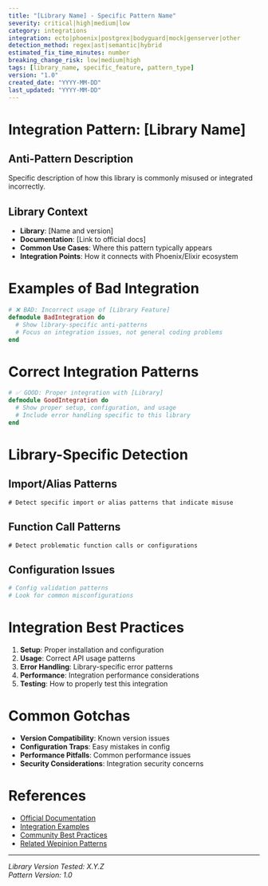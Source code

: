```yaml
---
title: "[Library Name] - Specific Pattern Name"
severity: critical|high|medium|low
category: integrations
integration: ecto|phoenix|postgrex|bodyguard|mock|genserver|other
detection_method: regex|ast|semantic|hybrid
estimated_fix_time_minutes: number
breaking_change_risk: low|medium|high
tags: [library_name, specific_feature, pattern_type]
version: "1.0"
created_date: "YYYY-MM-DD"
last_updated: "YYYY-MM-DD"
---
```


# Integration Pattern: [Library Name]

## Anti-Pattern Description

Specific description of how this library is commonly misused or integrated incorrectly.

## Library Context

- **Library**: [Name and version]
- **Documentation**: [Link to official docs]
- **Common Use Cases**: Where this pattern typically appears
- **Integration Points**: How it connects with Phoenix/Elixir ecosystem

# Examples of Bad Integration

```elixir
# ❌ BAD: Incorrect usage of [Library Feature]
defmodule BadIntegration do
  # Show library-specific anti-patterns
  # Focus on integration issues, not general coding problems
end
```

# Correct Integration Patterns

```elixir
# ✅ GOOD: Proper integration with [Library]
defmodule GoodIntegration do
  # Show proper setup, configuration, and usage
  # Include error handling specific to this library
end
```

# Library-Specific Detection

## Import/Alias Patterns
```regex
# Detect specific import or alias patterns that indicate misuse
```

## Function Call Patterns
```regex
# Detect problematic function calls or configurations
```

## Configuration Issues
```elixir
# Config validation patterns
# Look for common misconfigurations
```

# Integration Best Practices

1. **Setup**: Proper installation and configuration
2. **Usage**: Correct API usage patterns
3. **Error Handling**: Library-specific error patterns
4. **Performance**: Integration performance considerations
5. **Testing**: How to properly test this integration

# Common Gotchas

- **Version Compatibility**: Known version issues
- **Configuration Traps**: Easy mistakes in config
- **Performance Pitfalls**: Common performance issues
- **Security Considerations**: Integration security concerns

# References

- [Official Documentation](library-docs-url)
- [Integration Examples](examples-url)
- [Community Best Practices](community-url)
- [Related Wepinion Patterns](../architectural/related-pattern.md)

---

*Library Version Tested: X.Y.Z*  
*Pattern Version: 1.0*